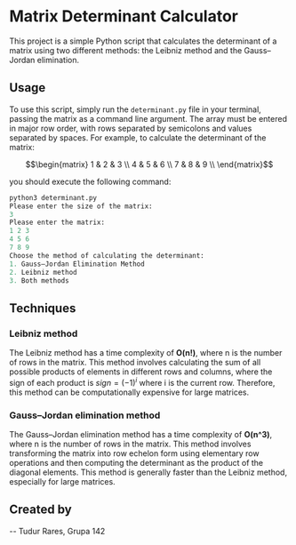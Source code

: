 # Matrix Determinant Calculator
This project is a simple Python script that calculates the determinant of a matrix using two different methods: the Leibniz method and the Gauss–Jordan elimination.
## Usage
To use this script, simply run the `determinant.py` file in your terminal, passing the matrix as a command line argument. The array must be entered in major row order, with rows separated by semicolons and values separated by spaces. For example, to calculate the determinant of the matrix:

```math
\begin{matrix}
1 & 2 & 3 \\
4 & 5 & 6 \\
7 & 8 & 9 \\
\end{matrix}
```
you should execute the following command:

```python
python3 determinant.py
Please enter the size of the matrix:
3
Please enter the matrix:
1 2 3
4 5 6
7 8 9
Choose the method of calculating the determinant:
1. Gauss–Jordan Elimination Method
2. Leibniz method
3. Both methods
```
## Techniques
### Leibniz method
The Leibniz method has a time complexity of **O(n!)**, where n is the number of rows in the matrix. This method involves calculating the sum of all possible products of elements in different rows and columns, where the sign of each product is $sign = (-1)^i$ where i is the current row. Therefore, this method can be computationally expensive for large matrices.
### Gauss–Jordan elimination method

The Gauss–Jordan elimination method has a time complexity of **O(n^3)**, where n is the number of rows in the matrix. This method involves transforming the matrix into row echelon form using elementary row operations and then computing the determinant as the product of the diagonal elements. This method is generally faster than the Leibniz method, especially for large matrices.

## Created by
-- Tudur Rares, Grupa 142
